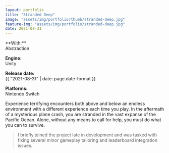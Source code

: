```yaml
---
layout: portfolio
title: "Stranded Deep"
image: "assets/img/portfolio/thumb/stranded-deep.jpg"
feature-img: "assets/img/portfolio/stranded-deep.jpg"
date: 2021-08-31
---
```

<div class="portfolio-page-right" markdown="1">
**With:**<br>Abstraction

**Engine:**<br>Unity

**Release date:**<br>{{ "2021-08-31" | date: page.date-format }}

**Platforms:**<br>Nintendo Switch
</div>
<div class="portfolio-page-left" markdown="1">
Experience terrifying encounters both above and below an endless environment with a different experience each time you play.
In the aftermath of a mysterious plane crash, you are stranded in the vast expanse of the Pacific Ocean. Alone, without any means to call for help, you must do what you can to survive.

> I briefly joined the project late in development and was tasked with fixing several minor gameplay tailoring and leaderboard integration issues.
</div>